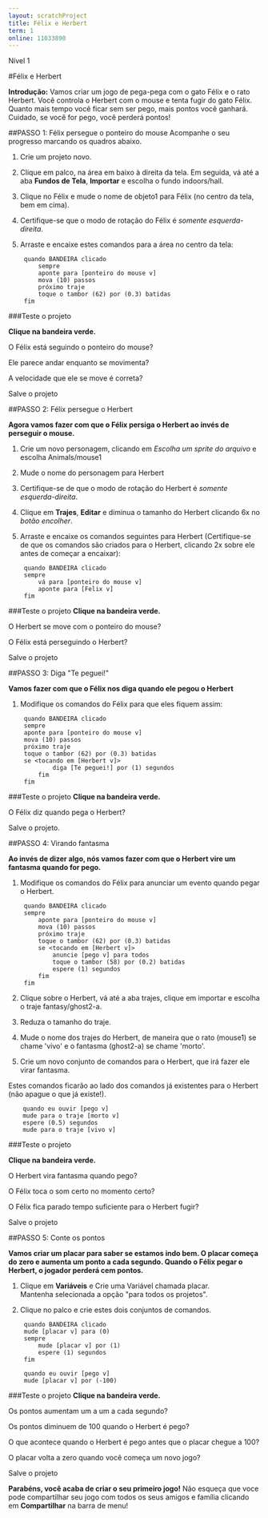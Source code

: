 ```yaml
---
layout: scratchProject
title: Félix e Herbert
term: 1
online: 11033890
---
```


Nível 1

#Félix e Herbert

__Introdução:__
Vamos criar um jogo de pega-pega com o gato Félix e o rato Herbert. 
Você controla o Herbert com o mouse e tenta fugir do gato Félix. 
Quanto mais tempo você ficar sem ser pego, mais pontos você ganhará. 
Cuidado, se você for pego, você perderá pontos!

##PASSO 1: Félix persegue o ponteiro do mouse
Acompanhe o seu progresso marcando os quadros abaixo.

1. Crie um projeto novo.
2. Clique em palco, na área em baixo à direita da tela. Em seguida, vá até a aba __Fundos de Tela__, 
 __Importar__ e escolha o fundo indoors/hall.
3. Clique no Félix e mude o nome de objeto1 para Félix (no centro da tela, bem em cima). 
4. Certifique-se que o modo de rotação do Félix é _somente esquerda-direita_.
5. Arraste e encaixe estes comandos para a área no centro da tela:


		quando BANDEIRA clicado
			sempre
			aponte para [ponteiro do mouse v]
			mova (10) passos
			próximo traje
			toque o tambor (62) por (0.3) batidas
		fim

		
###Teste o projeto

__Clique na bandeira verde.__

O Félix está seguindo o ponteiro do mouse? 

Ele parece andar enquanto se movimenta? 

A velocidade que ele se move é correta?

Salve o projeto

##PASSO 2: Félix persegue o Herbert

__Agora vamos fazer com que o Félix persiga o Herbert ao invés de perseguir o mouse.__

1. Crie um novo personagem, clicando em _Escolha um sprite do arquivo_ e escolha Animals/mouse1
2. Mude o nome do personagem para Herbert
3. Certifique-se de que o modo de rotação do Herbert é _somente esquerda-direita_.
4. Clique em __Trajes__, __Editar__ e diminua o tamanho do Herbert clicando 6x no _botão encolher_.
5. Arraste e encaixe os comandos seguintes para Herbert 
(Certifique-se de que os comandos são criados para o Herbert, clicando 2x sobre ele antes de começar a encaixar): 

		quando BANDEIRA clicado
		sempre
			vá para [ponteiro do mouse v]
			aponte para [Felix v]		
		fim

###Teste o projeto
__Clique na bandeira verde.__

O Herbert se move com o ponteiro do mouse? 

O Félix está perseguindo o Herbert?

Salve o projeto

##PASSO 3: Diga "Te peguei!"

__Vamos fazer com que o Félix nos diga quando ele pegou o Herbert__


1. Modifique os comandos do Félix para que eles fiquem assim:

		quando BANDEIRA clicado
		sempre
		aponte para [ponteiro do mouse v]
		mova (10) passos
		próximo traje
		toque o tambor (62) por (0.3) batidas
		se <tocando em [Herbert v]>
				diga [Te peguei!] por (1) segundos
			fim
		fim

###Teste o projeto
__Clique na bandeira verde.__

O Félix diz quando pega o Herbert?

Salve o projeto.

##PASSO 4: Virando fantasma

__Ao invés de dizer algo, nós vamos fazer com que o Herbert vire um fantasma quando for pego.__

1. Modifique os comandos do Félix para anunciar um evento quando pegar o Herbert.

		quando BANDEIRA clicado
		sempre
			aponte para [ponteiro do mouse v]
			mova (10) passos
			próximo traje
			toque o tambor (62) por (0.3) batidas
			se <tocando em [Herbert v]>
				anuncie [pego v] para todos
				toque o tambor (58) por (0.2) batidas
				espere (1) segundos
			fim
		fim


2. Clique sobre o Herbert, vá até a aba trajes, clique em importar e escolha o traje fantasy/ghost2-a.
3. Reduza o tamanho do traje.
4. Mude o nome dos trajes do Herbert, de maneira que o rato (mouse1) se chame 'vivo' e o fantasma (ghost2-a)  se chame 'morto'.
5. Crie um novo conjunto de comandos para o Herbert, que irá fazer ele virar fantasma. 

Estes comandos ficarão ao lado dos comandos já existentes para o Herbert (não apague o que já existe!).

		quando eu ouvir [pego v]
		mude para o traje [morto v]
		espere (0.5) segundos
		mude para o traje [vivo v]	
	
	
###Teste o projeto

__Clique na bandeira verde.__

O Herbert  vira fantasma quando pego?

O Félix toca o som certo no momento certo?

O Félix fica parado tempo suficiente para o Herbert fugir?

Salve o projeto

##PASSO 5: Conte os pontos

__Vamos criar um placar para saber se estamos indo bem. O placar começa do zero e aumenta um ponto a cada segundo. 
Quando o Félix pegar o Herbert, o jogador perderá cem pontos.__

1. Clique em __Variáveis__ e Crie uma Variável chamada placar.  
Mantenha selecionada a opção "para todos os projetos".
2. Clique no palco e crie estes dois conjuntos de comandos.

		quando BANDEIRA clicado
		mude [placar v] para (0)
		sempre
			mude [placar v] por (1)
			espere (1) segundos
		fim
		
		quando eu ouvir [pego v]
		mude [placar v] por (-100)
	

###Teste o projeto
__Clique na bandeira verde.__

Os pontos aumentam um a um a cada segundo?

Os pontos diminuem de 100 quando o Herbert é pego?

O que acontece quando o Herbert é pego antes que o placar chegue a 100?

O placar volta a zero quando você começa um novo jogo?

Salve o projeto

__Parabéns, você acaba de criar o seu primeiro jogo!__
Não esqueça que voce pode compartilhar seu jogo com todos os seus amigos e família clicando em __Compartilhar__ na barra de menu!

